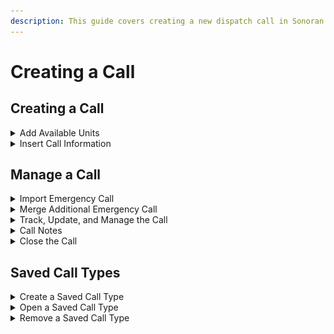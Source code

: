```yaml
---
description: This guide covers creating a new dispatch call in Sonoran CAD.
---
```


# Creating a Call

## Creating a Call

<details>

<summary>Add Available Units</summary>

#### Manually Add Unit

To add a unit to your call editor, click on an available unit or unit group, and select "Add to Call"

![Sonoran CAD - Add Unit to Call](<../../.gitbook/assets/image (134).png>)

#### Attach Nearest Units

When emergency calls are sent from in-game, they contain a coordinate location. Importing the emergency call from the table or live map will display an option to select and attach the closest units.

Entering a postal code will work as a secondary option to find the nearest units. You must have the [postals submodule](../../integration-plugins/in-game-integration/fivem-installation/available-plugins/postals.md) enabled.

<div><figure><img src="../../.gitbook/assets/5feded729bf315a9005a757571cb8c6e.gif" alt="" width="375"><figcaption><p>Dispatch Editor: Nearest Units</p></figcaption></figure> <figure><img src="../../.gitbook/assets/Screen Recording 2025-04-23 131726 (1).gif" alt="" width="375"><figcaption><p>Dispatch Editor: Nearest Postal Units</p></figcaption></figure></div>

#### Drag-and-Drop

Drag-and-drop is another fast way to add a unit to an existing call:

![Sonoran CAD - Attach Unit to Existing Call](../../.gitbook/assets/e168e0fb6bc579ec8c9839a2e741f872.gif)

You can also easily detach units from an existing call, or drag a unit from one call to another:

![Sonoran CAD - Existing Call Detach and Switch](../../.gitbook/assets/978f30dead2c2cf8dd7e573519e9b81a.gif)

</details>

<details>

<summary>Insert Call Information</summary>

In the call editor, you can view attached units and fill out the call information.\
Once completed, select "Create Call" to initiate the new dispatch call.

![Sonoran CAD - Unit Editor](<../../.gitbook/assets/image (264).png>)

</details>

## Manage a Call

<details>

<summary>Import Emergency Call</summary>

Emergency calls can be imported directly to the call editor for faster transfer of information. Click on the call to select `Open In Call Editor` to import the call description, address, and more.

<figure><img src="../../.gitbook/assets/d4655b26fe8b449ac4c8d9dfde40181a.gif" alt="" width="300"><figcaption><p>Sonoran CAD: Import Emergency Call</p></figcaption></figure>

</details>

<details>

<summary>Merge Additional Emergency Call</summary>

Often times civilians will continue to make additional emergency calls with updated information. At any time, you can merge these additional emergency calls into ongoing dispatch calls. Click on the emergency call to `Merge Emergency Call` to your dispatch call editor.

This will append the latest emergency call information to the description and update any address, postal, etc. information.

<figure><img src="../../.gitbook/assets/Recording_2025-06-26_123427.gif" alt="" width="375"><figcaption><p>Sonoran CAD: Merge Emergency Call</p></figcaption></figure>

</details>

<details>

<summary>Track, Update, and Manage the Call</summary>

The new dispatch will be displayed in your "Active Calls" window.\
You can select this call at anytime to preview, edit, or close.\
You can also drag-and-drop the call ID to the call editor to open the call.

![Sonoran CAD - Active Calls](<../../.gitbook/assets/image (196).png>)

</details>

<details>

<summary>Call Notes</summary>

Notes can be sent by units attached to the call.

#### Text Notes

Text based notes can be added in the note box and sent by pressing `enter` or `add note`.

#### Note Links

Record links for characters, arrest reports, etc. can also be sent in the dispatch call notes section. [Copy a record link](../records-management/searching-for-records.md#copy-record-links), then press the `Paste` button in the call notes section.

<figure><img src="../../.gitbook/assets/image (7) (2).png" alt=""><figcaption><p>Sonoran CAD - Dispatch Call Notes</p></figcaption></figure>

</details>

<details>

<summary>Close the Call</summary>

To close the active dispatch, click on the active call and press "Close Call".

Or, you can select "Edit Call", change the status to "Closed", and press "Update Call".

![Sonoran CAD - Close Call](<../../.gitbook/assets/image (261).png>)



</details>

## Saved Call Types

<details>

<summary>Create a Saved Call Type</summary>

Saved call types allow dispatchers to quickly create commonly used calls.

To add a new saved call type, simply fill the information out in your editor, and press the save button. The saved types are organized based off of the call's title.

Saving a call with an identical title as another one will override it.

![Saved Dispatch Calls - Create](<../../.gitbook/assets/image (153).png>)



</details>

<details>

<summary>Open a Saved Call Type</summary>

To open a saved call type, simply select it from the dropdown at the top of the editor. The dropdown will also automatically filter as you type.

![Saved Dispatch Calls - Select](<../../.gitbook/assets/image (133).png>)

</details>

<details>

<summary>Remove a Saved Call Type</summary>

To remove a saved call type, simply select it from the dropdown and press the trash icon.

![Saved Dispatch Calls - Remove](<../../.gitbook/assets/image (158).png>)

</details>
